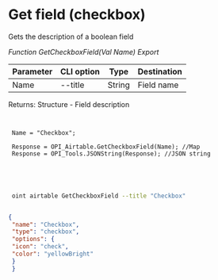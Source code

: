 ﻿---
sidebar_position: 6
---

# Get field (checkbox)
 Gets the description of a boolean field


*Function GetCheckboxField(Val Name) Export*

 | Parameter | CLI option | Type | Destination |
 |-|-|-|-|
 | Name | --title | String | Field name |

 
 Returns: Structure - Field description

```bsl title="Code example"
	
 
 Name = "Checkbox";
 
 Response = OPI_Airtable.GetCheckboxField(Name); //Map
 Response = OPI_Tools.JSONString(Response); //JSON string
 
 
	
```

```sh title="CLI command example"
 
 oint airtable GetCheckboxField --title "Checkbox"


```


```json title="Result"

{
 "name": "Checkbox",
 "type": "checkbox",
 "options": {
 "icon": "check",
 "color": "yellowBright"
 }
 }

```
